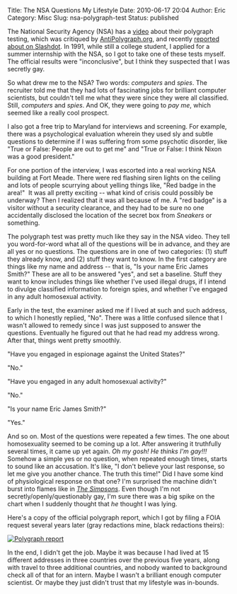 Title: The NSA Questions My Lifestyle
Date: 2010-06-17 20:04
Author: Eric
Category: Misc
Slug: nsa-polygraph-test
Status: published

The National Security Agency (NSA) has a
[video](http://dssa.dss.mil/seta/broadcast_news/video_resources/polygraph_flash.html)
about their polygraph testing, which was critiqued by
[AntiPolygraph.org](http://www.youtube.com/watch?v=93_FDeMENN4), and
recently [reported about on
Slashdot](http://science.slashdot.org/story/10/06/13/2049211/The-Truth-About-the-Polygraph-According-To-the-NSA).
In 1991, while still a college student, I applied for a summer
internship with the NSA, so I got to take one of these tests myself. The
official results were "inconclusive", but I think they suspected that I
was secretly gay.

<!--more-->
So what drew me to the NSA? Two words: *computers* and
*spies*. The recruiter told me that they had lots of fascinating jobs
for brilliant computer scientists, but couldn't tell me what they were
since they were all classified. Still, *computers* and *spies*. And OK,
they were going to *pay me*, which seemed like a really cool prospect.

I also got a free trip to Maryland for interviews and screening. For
example, there was a psychological evaluation wherein they used sly and
subtle questions to determine if I was suffering from some psychotic
disorder, like "True or False: People are out to get me" and "True or
False: I think Nixon was a good president."

For one portion of the interview, I was escorted into a real working NSA
building at Fort Meade. There were red flashing siren lights on the
ceiling and lots of people scurrying about yelling things like, "Red
badge in the area!"  It was all pretty exciting -- what kind of crisis
could possibly be underway? Then I realized that it was all because of
me. A "red badge" is a visitor without a security clearance, and they
had to be sure no one accidentally disclosed the location of the secret
box from *Sneakers* or something.

The polygraph test was pretty much like they say in the NSA video. They
tell you word-for-word what all of the questions will be in advance, and
they are all yes or no questions. The questions are in one of two
categories: (1) stuff they already know, and (2) stuff they want to
know. In the first category are things like my name and address -- that
is, "Is your name Eric James Smith?" These are all to be answered "yes",
and set a baseline. Stuff they want to know includes things like whether
I've used illegal drugs, if I intend to divulge classified information
to foreign spies, and whether I've engaged in any adult homosexual
activity.

Early in the test, the examiner asked me if I lived at such and such
address, to which I honestly replied, "No". There was a little confused
silence that I wasn't allowed to remedy since I was just supposed to
answer the questions. Eventually he figured out that he had read my
address wrong. After that, things went pretty smoothly.

"Have you engaged in espionage against the United States?"

"No."

"Have you engaged in any adult homosexual activity?"

"No."

"Is your name Eric James Smith?"

"Yes."

And so on. Most of the questions were repeated a few times. The one
about homosexuality seemed to be coming up a lot. After answering it
truthfully several times, it came up yet again. *Oh my gosh! He thinks
I'm gay!!!* Somehow a simple yes or no question, when repeated enough
times, starts to sound like an accusation. It's like, "I don't believe
your last response, so let me give you another chance. The truth this
time!" Did I have some kind of physiological response on that one? I'm
surprised the machine didn't burst into flames like in *[The
Simpsons](http://www.youtube.com/watch?v=bjyCY7Qi8ic)*. Even though I'm
not secretly/openly/questionably gay, I'm sure there was a big spike on
the chart when I suddenly thought that *he* thought I was lying.

Here's a copy of the official polygraph report, which I got by filing a
FOIA request several years later (gray redactions mine, black redactions
theirs):

[![Polygraph report]({filename}/images/polygraph-small.jpg)]({filename}/images/polygraph.jpg)

In the end, I didn't get the job. Maybe it was because I had lived at 15
different addresses in three countries over the previous five years,
along with travel to three additional countries, and nobody wanted to
background check all of that for an intern. Maybe I wasn't a brilliant
enough computer scientist. Or maybe they just didn't trust that my
lifestyle was in-bounds.
